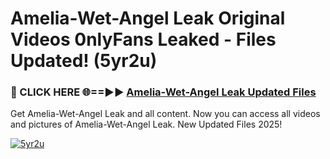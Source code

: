 # Amelia-Wet-Angel Leak Original Videos 0nlyFans Leaked - Files Updated! (5yr2u)

<h3>🔴 CLICK HERE 🌐==►► <a href="https://tinyurl.com/2m67pmp6" rel="nofollow">Amelia-Wet-Angel Leak Updated Files</a></h3>

Get Amelia-Wet-Angel Leak and all content. Now you can access all videos and pictures of Amelia-Wet-Angel Leak. New Updated Files 2025!

[![5yr2u](https://i.imgur.com/H4QAA4z.gif)](https://tinyurl.com/2m67pmp6)